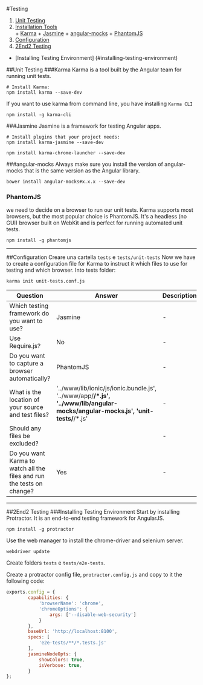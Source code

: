 #Testing

1. [Unit Testing](#unit-testing)
  2. [Installation Tools](#installation)  
    + [Karma](#karma)
    + [Jasmine](#jasmine)
    + [angular-mocks](#angular-mocks)
    + [PhantomJS](#PhantomJS)
  2. [Configuration](#configuration)
1. [2End2 Testing](#2end2-testing)
  * [Installing Testing Environment] (#installing-testing-environment)

##Unit Testing
###Karma
Karma is a tool built by the Angular team for running unit tests.
```
# Install Karma:
npm install karma --save-dev
```

If you want to use karma from command line, you have installing `Karma CLI`
```
npm install -g karma-cli
```
###Jasmine
Jasmine is a framework for testing Angular apps.

```
# Install plugins that your project needs:
npm install karma-jasmine --save-dev
```
```
npm install karma-chrome-launcher --save-dev
```

###angular-mocks
Always make sure you install the version of angular-mocks that is the same version as the Angular library.
```
bower install angular-mocks#x.x.x --save-dev
```

### PhantomJS
we need to decide on a browser to run our unit tests. Karma supports most browsers, but the most popular choice is PhantomJS. It's a headless (no GUI) browser built on WebKit and is perfect for running automated unit tests.
```
npm install -g phantomjs
```

---

##Configuration
Creare una cartella `tests` e `tests/unit-tests`
Now we have to create a configuration file for Karma to instruct it which files to use for testing and which browser.
Into tests folder:
```
karma init unit-tests.conf.js
```

| Question | Answer | Description |
| -------- | ------ | ----------- |
| Which testing framework do you want to use?   | Jasmine | - |
|Use Require.js?|No|-|
|Do you want to capture a browser automatically?|PhantomJS|-|
|What is the location of your source and test files?| '../www/lib/ionic/js/ionic.bundle.js', '../www/app/**/*.js', '../www/lib/angular-mocks/angular-mocks.js', 'unit-tests/**/*.js'| - |
|Should any files be excluded? | <empty string> | - |
| Do you want Karma to watch all the files and run the tests on change?| Yes | - |

--- 

##2End2 Testing
###Installing Testing Environment
Start by installing Protractor. It is an end-to-end testing framework for AngularJS.
```
npm install -g protractor
```

Use the web manager to install the chrome-driver and selenium server.
```
webdriver update
```
Create folders `tests` e `tests/e2e-tests`.

Create a protractor config file, `protractor.config.js` and copy to it the following code:

```javascript
exports.config = {  
        capabilities: {
            'browserName': 'chrome',
            'chromeOptions': {                
                args: ['--disable-web-security']
            } 
        },
        baseUrl: 'http://localhost:8100',
        specs: [
            'e2e-tests/**/*.tests.js'
        ],
        jasmineNodeOpts: {
            showColors: true,
            isVerbose: true,
        }
};
```
